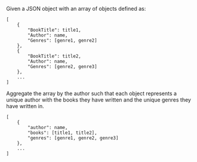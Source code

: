 Given a JSON object with an array of objects defined as:

```
[
    {
        "BookTitle": title1,
        "Author": name,
        "Genres": [genre1, genre2]
    },
    {
        "BookTitle": title2,
        "Author": name,
        "Genres": [genre2, genre3]
    },
    ...
]
```

Aggregate the array by the author such that each object
represents a unique author with the books they have written
and the unique genres they have written in.

```
[
    {
        "author": name,
        "books": [title1, title2],
        "genres": [genre1, genre2, genre3]
    },
    ...
]
```